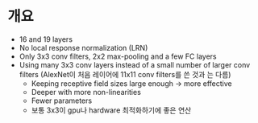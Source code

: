 # 개요
- 16 and 19 layers
- No local response normalization (LRN)
- Only 3x3 conv filters, 2x2 max-pooling and a few FC layers
- Using many 3x3 conv layers instead of a small number of larger conv filters (AlexNet이 처음 레이어에 11x11 conv filters를 쓴 것과 는 다름)
  - Keeping receptive field sizes large enough -> more effective
  - Deeper with more non-linearities
  - Fewer parameters
  - 보통 3x3이 gpu나 hardware 최적화하기에 좋은 연산
